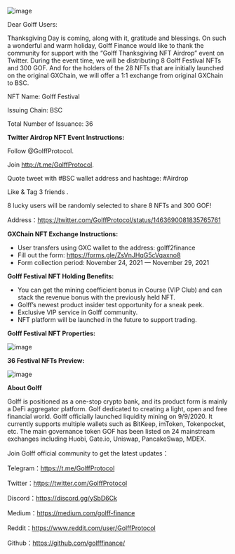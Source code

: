 ![image](https://docs.golff.com/blog/page/Thanksgiving/1.png)

Dear Golff Users:

Thanksgiving Day is coming, along with it, gratitude and blessings. On such a wonderful and warm holiday, Golff Finance would like to thank the community for support with the “Golff Thanksgiving NFT Airdrop” event on Twitter. During the event time, we will be distributing 8 Golff Festival NFTs and 300 GOF. And for the holders of the 28 NFTs that are initially launched on the original GXChain, we will offer a 1:1 exchange from original GXChain to BSC.

NFT Name: Golff Festival

Issuing Chain: BSC

Total Number of Issuance: 36

**Twitter Airdrop NFT Event Instructions:**

Follow @GolffProtocol.

Join http://t.me/GolffProtocol.

Quote tweet with #BSC wallet address and hashtage: #Airdrop

Like & Tag 3 friends .

8 lucky users will be randomly selected to share 8 NFTs and 300 GOF!

Address：https://twitter.com/GolffProtocol/status/1463690081835765761

**GXChain NFT Exchange Instructions:**

- User transfers using GXC wallet to the address: golff2finance
- Fill out the form: https://forms.gle/ZsVnJHqG5cVqaxno8
- Form collection period: November 24, 2021 — November 29, 2021

**Golff Festival NFT Holding Benefits:**

- You can get the mining coefficient bonus in Course (VIP Club) and can stack the revenue bonus with the previously held NFT.
- Golff’s newest product insider test opportunity for a sneak peek.
- Exclusive VIP service in Golff community.
- NFT platform will be launched in the future to support trading.

**Golff Festival NFT Properties:**

![image](https://docs.golff.com/blog/page/Thanksgiving/3.png)



**36 Festival NFTs Preview:**

![image](https://docs.golff.com/blog/page/Thanksgiving/2.png)



**About Golff**

Golff is positioned as a one-stop crypto bank, and its product form is mainly a DeFi aggregator platform. Golf dedicated to creating a light, open and free financial world. Golff officially launched liquidity mining on 9/9/2020. It currently supports multiple wallets such as BitKeep, imToken, Tokenpocket, etc. The main governance token GOF has been listed on 24 mainstream exchanges including Huobi, Gate.io, Uniswap, PancakeSwap, MDEX.

Join Golff official community to get the latest updates：

Telegram：https://t.me/GolffProtocol

Twitter：https://twitter.com/GolffProtocol

Discord：https://discord.gg/ySbD6Ck

Medium：https://medium.com/golff-finance

Reddit：https://www.reddit.com/user/GolffProtocol

Github：https://github.com/golfffinance/